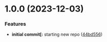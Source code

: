 # 1.0.0 (2023-12-03)


### Features

* **initial commit[:** starting new repo ([44bd556](https://github.com/luvsscorpius/login-dark-mode-react/commit/44bd556f07b5b2c08521387e987354421cc84778))
